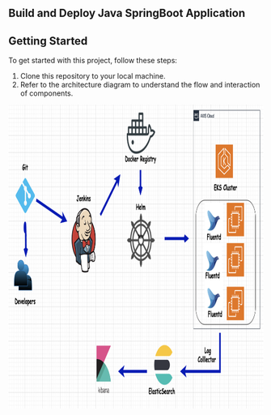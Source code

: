 ## Build and Deploy Java SpringBoot Application

## Getting Started

To get started with this project, follow these steps:

1. Clone this repository to your local machine.
2. Refer to the architecture diagram to understand the flow and interaction of components.

<img src="Build-DeployArchi.png" alt="my project Architecture" width="600" height="600">

